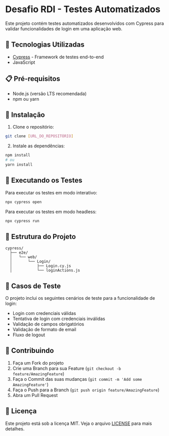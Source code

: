# Desafio RDI - Testes Automatizados

Este projeto contém testes automatizados desenvolvidos com Cypress para validar funcionalidades de login em uma aplicação web.

## 🚀 Tecnologias Utilizadas

- [Cypress](https://www.cypress.io/) - Framework de testes end-to-end
- JavaScript

## 📋 Pré-requisitos

- Node.js (versão LTS recomendada)
- npm ou yarn

## 🔧 Instalação

1. Clone o repositório:

```bash
git clone [URL_DO_REPOSITÓRIO]
```

2. Instale as dependências:

```bash
npm install
# ou
yarn install
```

## 🧪 Executando os Testes

Para executar os testes em modo interativo:

```bash
npx cypress open
```

Para executar os testes em modo headless:

```bash
npx cypress run
```

## 📁 Estrutura do Projeto

```
cypress/
  ├── e2e/
  │   └── web/
  │       └── Login/
  │           ├── Login.cy.js
  │           └── loginActions.js
```

## 📝 Casos de Teste

O projeto inclui os seguintes cenários de teste para a funcionalidade de login:

- Login com credenciais válidas
- Tentativa de login com credenciais inválidas
- Validação de campos obrigatórios
- Validação de formato de email
- Fluxo de logout

## 🤝 Contribuindo

1. Faça um Fork do projeto
2. Crie uma Branch para sua Feature (`git checkout -b feature/AmazingFeature`)
3. Faça o Commit das suas mudanças (`git commit -m 'Add some AmazingFeature'`)
4. Faça o Push para a Branch (`git push origin feature/AmazingFeature`)
5. Abra um Pull Request

## 📄 Licença

Este projeto está sob a licença MIT. Veja o arquivo [LICENSE](LICENSE) para mais detalhes.
